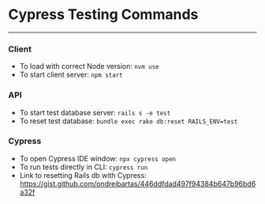 # Cypress Testing Commands
---

### Client
- To load with correct Node version: ```nvm use```
- To start client server: ```npm start```

### API
- To start test database server: ```rails s -e test```
- To reset test database: ```bundle exec rake db:reset RAILS_ENV=test```

### Cypress
- To open Cypress IDE window: ```npx cypress open```
- To run tests directly in CLI: ```cypress run```
- Link to resetting Rails db with Cypress: https://gist.github.com/ondrejbartas/446ddfdad497f94384b647b96bd6a32f
